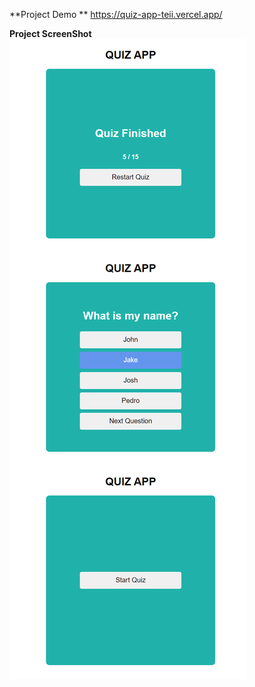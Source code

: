 **Project Demo **
https://quiz-app-teii.vercel.app/

**Project ScreenShot**
![QUIZ](https://github.com/NA-Asraful-Khan/QUIZ_APP/blob/main/public/quizApp.png)